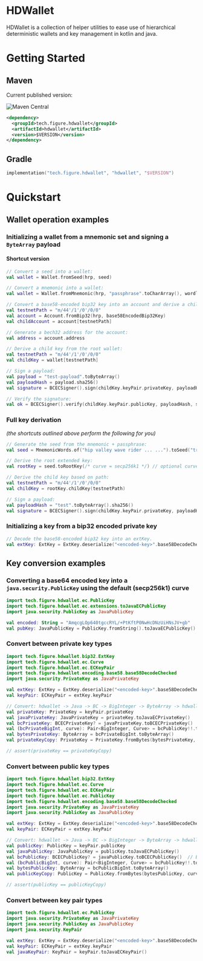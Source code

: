 # HDWallet

HDWallet is a collection of helper utilities to ease use of hierarchical deterministic wallets and key management in kotlin and java.

# Getting Started

## Maven

Current published version:

![Maven Central](https://img.shields.io/maven-central/v/tech.figure.hdwallet/hdwallet.svg?label=Maven%20Central)

```xml
<dependency>
  <groupId>tech.figure.hdwallet</groupId>
  <artifactId>hdwallet</artifactId>
  <version>$VERSION</version>
</dependency>
```

## Gradle

```kotlin
implementation("tech.figure.hdwallet", "hdwallet", "$VERSION")
```

# Quickstart

## Wallet operation examples

### Initializing a wallet from a mnemonic set and signing a `ByteArray` payload

#### Shortcut version

```kotlin
// Convert a seed into a wallet:
val wallet = Wallet.fromSeed(hrp, seed)

// Convert a mnemonic into a wallet:
val wallet = Wallet.fromMnemonic(hrp, "passphrase".toCharArray(), wordlist)

// Convert a base58-encoded bip32 key into an account and derive a child key / account:
val testnetPath = "m/44'/1'/0'/0/0"
val account = Account.fromBip32(hrp, base58EncodedBip32Key)
val childAccount = account[testnetPath]

// Generate a bech32 address for the account:
val address = account.address

// Derive a child key from the root wallet:
val testnetPath = "m/44'/1'/0'/0/0"
val childKey = wallet[testnetPath]

// Sign a payload:
val payload = "test-payload".toByteArray()
val payloadHash = payload.sha256()
val signature = BCECSigner().sign(childKey.keyPair.privateKey, payloadHash)

// Verify the signature:
val ok = BCECSigner().verify(childKey.keyPair.publicKey, payloadHash, signature)
```

### Full key derivation
_(the shortcuts outlined above perform the following for you)_

```kotlin
// Generate the seed from the mnemonic + passphrase:
val seed = MnemonicWords.of("hip valley wave rider ... ...").toSeed("trezor".toCharArray())

// Derive the root extended key:
val rootKey = seed.toRootKey(/* curve = secp256k1 */) // optional curve parameter, default: secp256k1

// Derive the child key based on path:
val testnetPath = "m/44'/1'/0'/0/0"
val childKey = rootKey.childKey(testnetPath)

// Sign a payload:
val payloadHash = "test".toByteArray().sha256()
val signature = BCECSigner().sign(childKey.keyPair.privateKey, payloadHash)
```

### Initializing a key from a bip32 encoded private key

```kotlin
// Decode the base58-encoded bip32 key into an extKey.
val extKey: ExtKey = ExtKey.deserialize("<encoded-key>".base58DecodeChecked())
```

## Key conversion examples

### Converting a base64 encoded key into a `java.security.PublicKey` using the default (secp256k1) curve

```kotlin
import tech.figure.hdwallet.ec.PublicKey
import tech.figure.hdwallet.ec.extensions.toJavaECPublicKey
import java.security.PublicKey as JavaPublicKey

val encoded: String = "AmqcgLOp640tgccRYL/+PtKftP0NwHcDNzUiHNsJV+gb"
val pubKey: JavaPublicKey = PublicKey.fromString().toJavaECPublicKey()
```

### Convert between private key types

```kotlin
import tech.figure.hdwallet.bip32.ExtKey
import tech.figure.hdwallet.ec.Curve
import tech.figure.hdwallet.ec.ECKeyPair
import tech.figure.hdwallet.encoding.base58.base58DecodeChecked
import java.security.PrivateKey as JavaPrivateKey

val extKey: ExtKey = ExtKey.deserialize("<encoded-key>".base58DecodeChecked())
val keyPair: ECKeyPair = extKey.keyPair

// Convert: hdwallet -> Java -> BC -> BigInteger -> ByteArray -> hdwallet
val privateKey: PrivateKey = keyPair.privateKey
val javaPrivateKey: JavaPrivateKey = privateKey.toJavaECPrivateKey()
val bcPrivateKey: BCECPrivateKey? = javaPrivateKey.toBCECPrivateKey()  // BouncyCastle
val (bcPrivateBigInt, curve): Pair<BigInteger, Curve> = bcPublicKey!!.toBigIntegerPair()
val bytesPrivateKey: ByteArray = bcPrivateBigInt.toByteArray()
val privateKeyCopy: PrivateKey = PrivateKey.fromBytes(bytesPrivateKey, curve)

// assert(privateKey == privateKeyCopy)
```

### Convert between public key types

```kotlin
import tech.figure.hdwallet.bip32.ExtKey
import tech.figure.hdwallet.ec.Curve
import tech.figure.hdwallet.ec.ECKeyPair
import tech.figure.hdwallet.ec.PublicKey
import tech.figure.hdwallet.encoding.base58.base58DecodeChecked
import java.security.PrivateKey as JavaPrivateKey
import java.security.PublicKey as JavaPublicKey

val extKey: ExtKey = ExtKey.deserialize("<encoded-key>".base58DecodeChecked())
val keyPair: ECKeyPair = extKey.keyPair

// Convert: hdwallet -> Java -> BC -> BigInteger -> ByteArray -> hdwallet
val publicKey: PublicKey = keyPair.publicKey
val javaPublicKey: JavaPublicKey = publicKey.toJavaECPublicKey()
val bcPublicKey: BCECPublicKey? = javaPublicKey.toBCECPublicKey()  // BouncyCastle
val (bcPublicBigInt, curve): Pair<BigInteger, Curve> = bcPublicKey!!.toBigIntegerPair()
val bytesPublicKey: ByteArray = bcPublicBigInt.toByteArray()
val publicKeyCopy: PublicKey = PublicKey.fromBytes(bytesPublicKey, curve)

// assert(publicKey == publicKeyCopy)
```

### Convert between key pair types

```kotlin
import tech.figure.hdwallet.ec.PublicKey
import java.security.PrivateKey as JavaPrivateKey
import java.security.PublicKey as JavaPublicKey
import java.security.KeyPair

val extKey: ExtKey = ExtKey.deserialize("<encoded-key>".base58DecodeChecked())
val keyPair: ECKeyPair = extKey.keyPair
val javaKeyPair: KeyPair = keyPair.toJavaECKeyPair()
```
